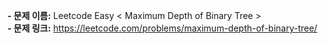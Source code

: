 **- 문제 이름:** Leetcode Easy < Maximum Depth of Binary Tree >  
**- 문제 링크:** https://leetcode.com/problems/maximum-depth-of-binary-tree/
